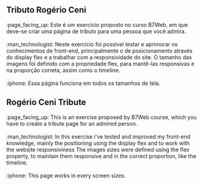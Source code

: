 <h2>Tributo Rogério Ceni</h2>
:page_facing_up: Este é um exercício proposto no curso B7Web, em que deve-se criar uma página de tributo para uma pessoa que você admira.
<br>
<br>
:man_technologist: Neste exercício foi possível testar e aprimorar os conhecimentos de front-end, principalmente o de posicionamento através do display flex e a trabalhar com a responsividade do site. O tamanho das imagens foi definido com a propriedade flex, para mantê-las responsivas e na proporção correta, assim como o timeline.
<br>
<br>
:iphone: Essa página funciona em todos os tamanhos de tela.

<h2>Rogério Ceni Tribute</h2>
:page_facing_up: This is an exercise proposed by B7Web course, which you have to create a tribute page for an admired person.
<br>
<br>
:man_technologist: In this exercise i've tested and improved my front-end knowledge, mainly the positioning using the display flex and to work with the website responsiviness The images sizes were defined using the flex property, to maintain them responsive and in the correct proportion, like the timeline.
<br>
<br>
:iphone: This page works in every screen sizes.
